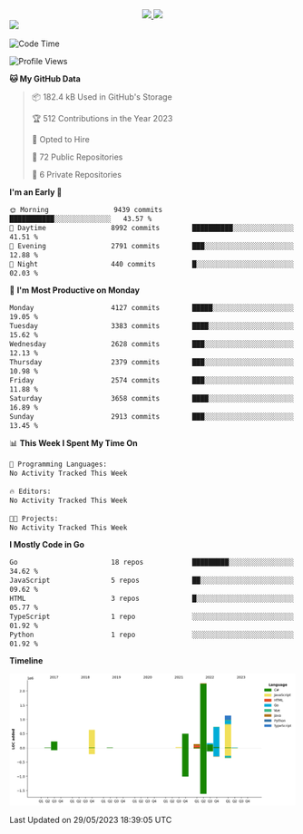 <div align="center">
  <a href="https://github.com/arielsrv">
    <img height="180em" src="https://github-readme-stats.vercel.app/api?username=arielsrv&show_icons=true&theme=radical&include_all_commits=true&count_private=true"/>
    <img height="180em" src="https://github-readme-stats.vercel.app/api/top-langs/?username=arielsrv&layout=compact&langs_count=10&theme=radical"/>
 </a>
</div>

<div>
  <a href="https://www.linkedin.com/in/arielpineiro/" target="_blank">
    <img src="https://img.shields.io/badge/-LinkedIn-%230077B5?style=for-the-badge&logo=linkedin&logoColor=white" target="_blank">
  </a>
</div>

<!--START_SECTION:waka-->
![Code Time](http://img.shields.io/badge/Code%20Time-0%20secs-blue)

![Profile Views](http://img.shields.io/badge/Profile%20Views-0-blue)

**🐱 My GitHub Data** 

> 📦 182.4 kB Used in GitHub's Storage 
 > 
> 🏆 512 Contributions in the Year 2023
 > 
> 💼 Opted to Hire
 > 
> 📜 72 Public Repositories 
 > 
> 🔑 6 Private Repositories 
 > 
**I'm an Early 🐤** 

```text
🌞 Morning                9439 commits        ███████████░░░░░░░░░░░░░░   43.57 % 
🌆 Daytime                8992 commits        ██████████░░░░░░░░░░░░░░░   41.51 % 
🌃 Evening                2791 commits        ███░░░░░░░░░░░░░░░░░░░░░░   12.88 % 
🌙 Night                  440 commits         █░░░░░░░░░░░░░░░░░░░░░░░░   02.03 % 
```
📅 **I'm Most Productive on Monday** 

```text
Monday                   4127 commits        █████░░░░░░░░░░░░░░░░░░░░   19.05 % 
Tuesday                  3383 commits        ████░░░░░░░░░░░░░░░░░░░░░   15.62 % 
Wednesday                2628 commits        ███░░░░░░░░░░░░░░░░░░░░░░   12.13 % 
Thursday                 2379 commits        ███░░░░░░░░░░░░░░░░░░░░░░   10.98 % 
Friday                   2574 commits        ███░░░░░░░░░░░░░░░░░░░░░░   11.88 % 
Saturday                 3658 commits        ████░░░░░░░░░░░░░░░░░░░░░   16.89 % 
Sunday                   2913 commits        ███░░░░░░░░░░░░░░░░░░░░░░   13.45 % 
```


📊 **This Week I Spent My Time On** 

```text
💬 Programming Languages: 
No Activity Tracked This Week

🔥 Editors: 
No Activity Tracked This Week

🐱‍💻 Projects: 
No Activity Tracked This Week
```

**I Mostly Code in Go** 

```text
Go                       18 repos            █████████░░░░░░░░░░░░░░░░   34.62 % 
JavaScript               5 repos             ██░░░░░░░░░░░░░░░░░░░░░░░   09.62 % 
HTML                     3 repos             █░░░░░░░░░░░░░░░░░░░░░░░░   05.77 % 
TypeScript               1 repo              ░░░░░░░░░░░░░░░░░░░░░░░░░   01.92 % 
Python                   1 repo              ░░░░░░░░░░░░░░░░░░░░░░░░░   01.92 % 
```



**Timeline**

![Lines of Code chart](https://raw.githubusercontent.com/arielsrv/arielsrv/main/assets/bar_graph.png)


 Last Updated on 29/05/2023 18:39:05 UTC
<!--END_SECTION:waka-->

